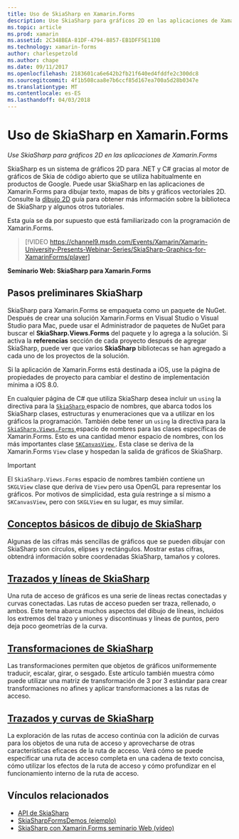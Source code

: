 ```yaml
---
title: Uso de SkiaSharp en Xamarin.Forms
description: Use SkiaSharp para gráficos 2D en las aplicaciones de Xamarin.Forms
ms.topic: article
ms.prod: xamarin
ms.assetid: 2C348BEA-81DF-4794-8857-EB1DFF5E11DB
ms.technology: xamarin-forms
author: charlespetzold
ms.author: chape
ms.date: 09/11/2017
ms.openlocfilehash: 2183601ca6e642b2fb21f640ed4fddfe2c300dc8
ms.sourcegitcommit: 4f1b508caa8e7b6ccf85d167ea700a5d28b0347e
ms.translationtype: MT
ms.contentlocale: es-ES
ms.lasthandoff: 04/03/2018
---
```

# <a name="using-skiasharp-in-xamarinforms"></a>Uso de SkiaSharp en Xamarin.Forms

_Use SkiaSharp para gráficos 2D en las aplicaciones de Xamarin.Forms_

SkiaSharp es un sistema de gráficos 2D para .NET y C# gracias al motor de gráficos de Skia de código abierto que se utiliza habitualmente en productos de Google. Puede usar SkiaSharp en las aplicaciones de Xamarin.Forms para dibujar texto, mapas de bits y gráficos vectoriales 2D. Consulte la [dibujo 2D](~/graphics-games/skiasharp/index.md) guía para obtener más información sobre la biblioteca de SkiaSharp y algunos otros tutoriales.

Esta guía se da por supuesto que está familiarizado con la programación de Xamarin.Forms.

> [!VIDEO https://channel9.msdn.com/Events/Xamarin/Xamarin-University-Presents-Webinar-Series/SkiaSharp-Graphics-for-XamarinForms/player]

**Seminario Web: SkiaSharp para Xamarin.Forms**

## <a name="skiasharp-preliminaries"></a>Pasos preliminares SkiaSharp

SkiaSharp para Xamarin.Forms se empaqueta como un paquete de NuGet. Después de crear una solución Xamarin.Forms en Visual Studio o Visual Studio para Mac, puede usar el Administrador de paquetes de NuGet para buscar el **SkiaSharp.Views.Forms** del paquete y lo agrega a la solución. Si activa la **referencias** sección de cada proyecto después de agregar SkiaSharp, puede ver que varios **SkiaSharp** bibliotecas se han agregado a cada uno de los proyectos de la solución.

Si la aplicación de Xamarin.Forms está destinada a iOS, use la página de propiedades de proyecto para cambiar el destino de implementación mínima a iOS 8.0.

En cualquier página de C# que utiliza SkiaSharp desea incluir un `using` la directiva para la [ `SkiaSharp` ](https://developer.xamarin.com/api/namespace/SkiaSharp/) espacio de nombres, que abarca todos los SkiaSharp clases, estructuras y enumeraciones que va a utilizar en los gráficos la programación. También debe tener un `using` la directiva para la [ `SkiaSharp.Views.Forms` ](https://developer.xamarin.com/api/namespace/SkiaSharp.Views.Forms/) espacio de nombres para las clases específicas de Xamarin.Forms. Esto es una cantidad menor espacio de nombres, con los más importantes clase [ `SKCanvasView` ](https://developer.xamarin.com/api/type/SkiaSharp.Views.Forms.SKCanvasView/). Esta clase se deriva de la Xamarin.Forms `View` clase y hospedan la salida de gráficos de SkiaSharp.

> [!IMPORTANT]
> El `SkiaSharp.Views.Forms` espacio de nombres también contiene un `SKGLView` clase que deriva de `View` pero usa OpenGL para representar los gráficos. Por motivos de simplicidad, esta guía restringe a sí mismo a `SKCanvasView`, pero con `SKGLView` en su lugar, es muy similar.

## <a name="skiasharp-drawing-basicsbasicsindexmd"></a>[Conceptos básicos de dibujo de SkiaSharp](basics/index.md)

Algunas de las cifras más sencillas de gráficos que se pueden dibujar con SkiaSharp son círculos, elipses y rectángulos. Mostrar estas cifras, obtendrá información sobre coordenadas SkiaSharp, tamaños y colores.

## <a name="skiasharp-lines-and-pathspathsindexmd"></a>[Trazados y líneas de SkiaSharp](paths/index.md)

Una ruta de acceso de gráficos es una serie de líneas rectas conectadas y curvas conectadas. Las rutas de acceso pueden ser traza, rellenado, o ambos. Este tema abarca muchos aspectos del dibujo de líneas, incluidos los extremos del trazo y uniones y discontinuas y líneas de puntos, pero deja poco geometrías de la curva.

## <a name="skiasharp-transformstransformsindexmd"></a>[Transformaciones de SkiaSharp](transforms/index.md)

Las transformaciones permiten que objetos de gráficos uniformemente traducir, escalar, girar, o sesgado. Este artículo también muestra cómo puede utilizar una matriz de transformación de 3 por 3 estándar para crear transformaciones no afines y aplicar transformaciones a las rutas de acceso.

## <a name="skiasharp-curves-and-pathscurvesindexmd"></a>[Trazados y curvas de SkiaSharp](curves/index.md)

La exploración de las rutas de acceso continúa con la adición de curvas para los objetos de una ruta de acceso y aprovecharse de otras características eficaces de la ruta de acceso. Verá cómo se puede especificar una ruta de acceso completa en una cadena de texto concisa, cómo utilizar los efectos de la ruta de acceso y cómo profundizar en el funcionamiento interno de la ruta de acceso.


## <a name="related-links"></a>Vínculos relacionados

- [API de SkiaSharp](https://developer.xamarin.com/api/root/SkiaSharp/)
- [SkiaSharpFormsDemos (ejemplo)](https://developer.xamarin.com/samples/xamarin-forms/SkiaSharpForms/Demos/)
- [SkiaSharp con Xamarin.Forms seminario Web (vídeo)](https://channel9.msdn.com/Events/Xamarin/Xamarin-University-Presents-Webinar-Series/SkiaSharp-Graphics-for-XamarinForms)
